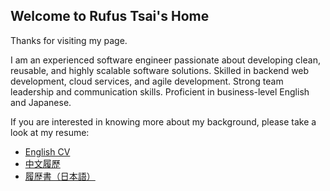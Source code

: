 ## Welcome to Rufus Tsai's Home

Thanks for visiting my page.

I am an experienced software engineer passionate about developing clean, reusable, and highly scalable software solutions. Skilled in backend web development, cloud services, and agile development. Strong team leadership and communication skills. Proficient in business-level English and Japanese.

If you are interested in knowing more about my background, please take a look at my resume:
- <a href="about/cv-en" target="_blank">English CV</a>
- <a href="about/cv-zh" target="_blank">中文履歷</a>
- <a href="about/cv-ja" target="_blank">履歴書（日本語）</a>

